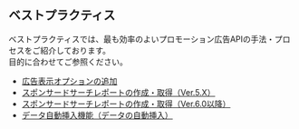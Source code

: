 ## ベストプラクティス
ベストプラクティスでは、最も効率のよいプロモーション広告APIの手法・プロセスをご紹介しております。<br>目的に合わせてご参照ください。  
* [広告表示オプションの追加](/docs/ja/bestpractice/addisplayoption.md)
* [スポンサードサーチレポートの作成・取得（Ver.5.X）](/docs/ja/bestpractice/ss_report.md)
* [スポンサードサーチレポートの作成・取得（Ver.6.0以降）](/docs/ja/bestpractice/new_ss_report.md)
* [データ自動挿入機能（データの自動挿入）](/docs/ja/bestpractice/autoinsert_data.md)
